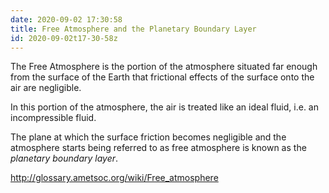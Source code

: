 ```yaml
---
date: 2020-09-02 17:30:58
title: Free Atmosphere and the Planetary Boundary Layer
id: 2020-09-02t17-30-58z
---
```


The Free Atmosphere is the portion of the atmosphere situated far enough from
the surface of the Earth that frictional effects of the surface onto the air
are negligible.

In this portion of the atmosphere, the air is treated like an ideal fluid, i.e.
an incompressible fluid.

The plane at which the surface friction becomes negligible and the atmosphere
starts being referred to as free atmosphere is known as the _planetary boundary
layer_.

<http://glossary.ametsoc.org/wiki/Free_atmosphere>
